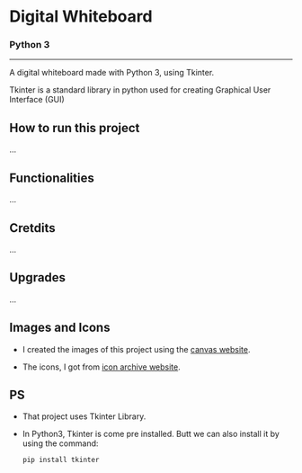 # Digital Whiteboard
### Python 3
-----------------------------------------------------

A digital whiteboard made with Python 3, using Tkinter.

Tkinter is a standard library in python used for creating Graphical User Interface (GUI)

## How to run this project

...

## Functionalities

...

## Cretdits

...

## Upgrades

...

## Images and Icons

* I created the images of this project using the [canvas website](https://www.canva.com/pt_br/).

* The icons, I got from [icon archive website](https://www.iconarchive.com/).

## PS

* That project uses Tkinter Library.

* In Python3, Tkinter is come pre installed. Butt we can also install it by using the command:

    `pip install tkinter`